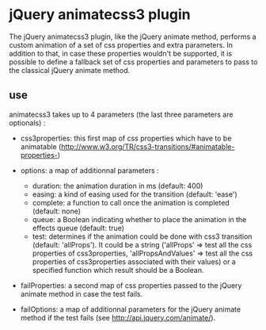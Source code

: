 jQuery animatecss3 plugin
=========================

The jQuery animatecss3 plugin, like the jQuery animate method, performs a
custom animation of a set of css properties and extra parameters.
In addition to that, in case these properties wouldn't be supported, it is
possible to define a fallback set of css properties and parameters to pass
to the classical jQuery animate method.

use
---

animatecss3 takes up to 4 parameters (the last three parameters are optionals) :
- css3properties: this first map of css properties which have to be animatable
    (http://www.w3.org/TR/css3-transitions/#animatable-properties-)

- options: a map of additionnal parameters :
  - duration: the animation duration in ms (default: 400)
  - easing: a kind of easing used for the transition (default: 'ease')
  - complete: a function to call once the animation is completed (default: none)
  - queue: a Boolean indicating whether to place the animation in the effects
      queue (default: true)
  - test: determines if the animation could be done with css3 transition
      (default: 'allProps'). It could be a string ('allProps' => test all the
      css properties of css3properties, 'allPropsAndValues' => test all the css
      properties of css3properties associated with their values) or a specified
      function which result should be a Boolean.

- failProperties: a second map of css properties passed to the jQuery animate
    method in case the test fails.

- failOptions: a map of additionnal parameters for the jQuery animate method if
    the test fails (see http://api.jquery.com/animate/).